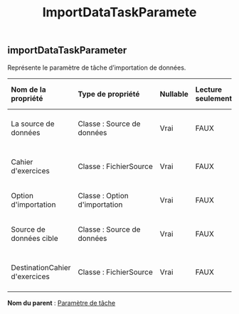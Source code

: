 ﻿---
title: ImportDataTaskParamete
second_title: Aspose.Cells Cloud Documen
type: docs
url: /fr/specification/model/importdatataskparameter/
description: "Aspose.Cells Spécification du modèle cloud : ImportDataTaskParameter. Gérez sans effort Excel et d'autres feuilles de calcul avec des fonctionnalités telles que l'ouverture, la génération, l'édition, le fractionnement, la fusion, la comparaison et la conversion."
kwords: Excel, Office, feuille de calcul, Cloud REST API, ImportDataTaskParameter
weight: 50
---
## **importDataTaskParameter**

 Représente le paramètre de tâche d’importation de données.

| Nom de la propriété| Type de propriété| Nullable| Lecture seulement| Valeur par défaut| Description|
|:- |:- |:- |:- |:- |:- |
| La source de données| Classe : Source de données| Vrai| FAUX|| Représente la source de données de l’objet tâche.|
| Cahier d'exercices| Classe : FichierSource| Vrai| FAUX|| Représente la source de données de l’objet tâche.|
| Option d'importation| Classe : Option d'importation| Vrai| FAUX|| Représente l’option d’importation.|
| Source de données cible| Classe : Source de données| Vrai| FAUX|| Représente la source de données de destination.|
| DestinationCahier d'exercices| Classe : FichierSource| Vrai| FAUX|| Représente la source de données de destination.|

**Nom du parent** : [Paramètre de tâche](/specification/model/taskparameter)

